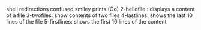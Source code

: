 shell redirections
confused smiley
prints (Ôo)
2-hellofile : displays a content of a file
3-twofiles: show contents of two files
4-lastlines: shows the last 10 lines of the file
5-firstlines: shows the first 10 lines of the content
